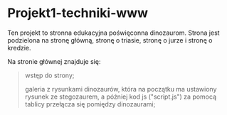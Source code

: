 # Projekt1-techniki-www

Ten projekt to stronna edukacyjna poświęconna dinozaurom. Strona jest podzielona na stronę główną, stronę o triasie, stronę o jurze i stronę o kredzie. 

Na stronie głównej znajduje się:
>wstęp do strony;
>
>galeria z rysunkami dinozaurów, która na początku ma ustawiony rysunek ze stegozaurem, a później kod js ("script.js") za pomocą tablicy przełącza się pomiędzy dinozaurami;
